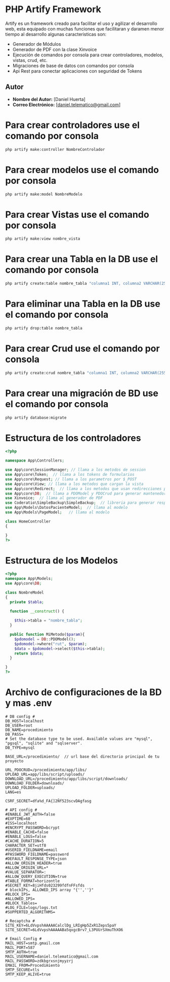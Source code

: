 # PHP Artify Framework
Artify es un framework creado para facilitar el uso y agilizar el desarrollo web, esta equipado con muchas funciones que facilitaran y daramen menor tiempo al desarrollo algunas caracteristicas son:
- Generador de Módulos
- Generador de PDF con la clase Xinvoice
- Ejecución de comandos por consola para crear controladores, modelos, vistas, crud, etc.
- Migraciones de base de datos con comandos por consola
- Api Rest para conectar aplicaciones con seguridad de Tokens

## Autor
- **Nombre del Autor:** [Daniel Huerta]
- **Correo Electrónico:** [daniel.telematico@gmail.com]
# Para crear controladores use el comando por consola

```cmd
php artify make:controller NombreControlador
```
# Para crear modelos use el comando por consola

```cmd
php artify make:model NombreModelo
```
# Para crear Vistas use el comando por consola

```cmd
php artify make:view nombre_vista
```
# Para crear una Tabla en la DB use el comando por consola

```cmd
php artify create:table nombre_tabla "columna1 INT, columna2 VARCHAR(255), columna3 DATE"
```
# Para eliminar una Tabla en la DB use el comando por consola

```cmd
php artify drop:table nombre_tabla
```
# Para crear Crud use el comando por consola

```cmd
php artify create:crud nombre_tabla "columna1 INT, columna2 VARCHAR(255), columna3 DATE" nombre_vista
```
# Para crear una migración de BD use el comando por consola

```cmd
php artify database:migrate
```
# Estructura de los controladores

```PHP
<?php

namespace App\Controllers;

use App\core\SessionManager; // llama a los metodos de session
use App\core\Token;  // llama a los tokens de formularios
use App\core\Request; // llama a los parametros por $_POST
use App\core\View; // llama a los metodos que cargan la vista
use App\core\Redirect;  // llama a los metodos que usan redirecciones para no usar header("Location: ");
use App\core\DB;  // llama a PDOModel y PDOCrud para generar mantenedores con pocas lineas de codigo y consultas a la base de datos
use Xinvoice;  // llama al generador de PDF
use Coderatio\SimpleBackup\SimpleBackup;  // libreria para generar respaldos a la BD
use App\Models\DatosPacienteModel;  // llama al modelo 
use App\Models\PageModel;   // llama al modelo 

class HomeController
{

}
?>
```

# Estructura de los Modelos
```PHP
<?php
namespace App\Models;
use App\core\DB;

class NombreModel
{
  private $tabla;

  function __construct() {
	
	$this->tabla = "nombre_tabla";
  }

  public function MiMetodo($param){
	$pdomodel = DB::PDOModel();
	$pdomodel->where("rut", $param);
	$data = $pdomodel->select($this->tabla);
	return $data;
  }

}
?>
```
# Archivo de configuraciones de la BD y mas .env
```env
# DB config #
DB_HOST=localhost
DB_USER=root
DB_NAME=procedimiento
DB_PASS=
# Set the database type to be used. Available values are "mysql", "pgsql", "sqlite" and "sqlserver".
DB_TYPE=mysql

BASE_URL=/procedimiento/  // url base del directorio principal de tu proyecto

URL_PDOCRUD=/procedimiento/app/libs/
UPLOAD_URL=app/libs/script/uploads/
DOWNLOAD_URL=/procedimiento/app/libs/script/downloads/
DOWNLOAD_FOLDER=downloads/
UPLOAD_FOLDER=uploads/
LANG=es

CSRF_SECRET=dfa%d_FA{]2Ñf523scvDAgfasg

# API config #
#ENABLE_JWT_AUTH=false
#EXPTIME=60
#ISS=localhost
#ENCRYPT_PASSWORD=bcrypt
#ENABLE_CACHE=false
#ENABLE_LOGS=false
#CACHE_DURATION=5
CHARACTER_SET=utf8
#USERID_FIELDNAME=email
#PASSWORD_FIELDNAME=password
#DEFAULT_RESPONSE_TYPE=json
#ALLOW_ORIGIN_HEADER=true
#ALLOW_ORIGIN_URL=*
#VALUE_SEPARATOR=:
#ALLOW_QUERY_EXECUTION=true
#TABLE_FORMAT=horizontle
#SECRET_KEY=8jiHfds023299fdfnFFsfds
# blockIPs, ALLOWED_IPS array "{'',''}"
#BLOCK_IPS=
#ALLOWED_IPS=
#BLOCK_Tables=
#LOG_FILE=logs/logs.txt
#SUPPERTED_ALGORITHMS=

# Recaptcha #
SITE_KEY=6LdVvpshAAAAACalclDg_LRIgHp5ZxR1Zeps5paY
SITE_SECRET=6LdVvpshAAAAABa5qxgcBrv7_L3PUUrSXmuThXO6

# Email Config #
MAIL_HOST=smtp.gmail.com
MAIL_PORT=587
SMTP_AUTH=true
MAIL_USERNAME=daniel.telematico@gmail.com
MAIL_PASSWORD=zdkbgrxsnjmyyzrj
EMAIL_FROM=Procedimiento
SMTP_SECURE=tls
SMTP_KEEP_ALIVE=true
```
